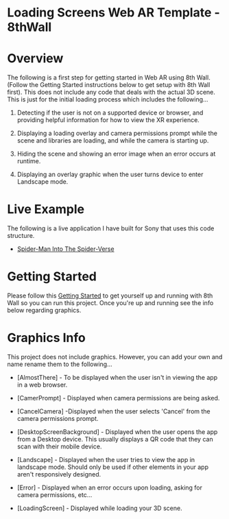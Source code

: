 # Loading Screens Web AR Template - 8thWall

# Overview

The following is a first step for getting started in Web AR using 8th Wall. (Follow the Getting Started instructions below to get setup with 8th Wall first). This does not include any code that deals with the actual 3D scene. This is just for the initial loading process which includes the following...

1. Detecting if the user is not on a supported device or browser, and providing helpful information for how to view the XR experience.

2. Displaying a loading overlay and camera permissions prompt while the scene and libraries are loading, and while the camera is starting up.

3. Hiding the scene and showing an error image when an error occurs at runtime.

4. Displaying an overlay graphic when the user turns device to enter Landscape mode.

# Live Example

The following is a live application I have built for Sony that uses this code structure.

* [Spider-Man Into The Spider-Verse](https://sites.sonypictures.com/spiderverse/spiderversear/)

# Getting Started

Please follow this [Getting Started](https://github.com/8thwall/web/tree/master/gettingstarted) to get yourself up and running with 8th Wall so you can run this project. Once you're up and running see the info below regarding graphics.

# Graphics Info

This project does not include graphics. However, you can add your own and name rename them to the following...

* [AlmostThere] - To be displayed when the user isn't in viewing the app in a web browser.

* [CamerPrompt] - Displayed when camera permissions are being asked.

* [CancelCamera] -Displayed when the user selects 'Cancel' from the camera permissions prompt.

* [DesktopScreenBackground] - Displayed when the user opens the app from a Desktop device. This usually displays a QR code that they can scan with their mobile device.

* [Landscape] - Displayed when the user tries to view the app in landscape mode. Should only be used if other elements in your app aren't responsively designed.

* [Error] - Displayed when an error occurs upon loading, asking for camera permissions, etc...

* [LoadingScreen] - Displayed while loading your 3D scene.

